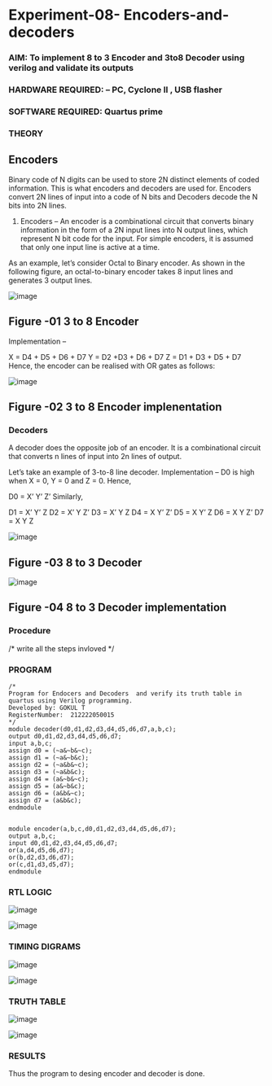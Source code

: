 # Experiment-08- Encoders-and-decoders 
### AIM: To implement 8 to 3 Encoder and  3to8 Decoder using verilog and validate its outputs
### HARDWARE REQUIRED:  – PC, Cyclone II , USB flasher
### SOFTWARE REQUIRED:   Quartus prime
### THEORY 

## Encoders
Binary code of N digits can be used to store 2N distinct elements of coded information. This is what encoders and decoders are used for. Encoders convert 2N lines of input into a code of N bits and Decoders decode the N bits into 2N lines.

1. Encoders –
An encoder is a combinational circuit that converts binary information in the form of a 2N input lines into N output lines, which represent N bit code for the input. For simple encoders, it is assumed that only one input line is active at a time.

As an example, let’s consider Octal to Binary encoder. As shown in the following figure, an octal-to-binary encoder takes 8 input lines and generates 3 output lines.

![image](https://user-images.githubusercontent.com/36288975/171543588-bc0746df-a173-4b35-989e-5fb7d385fe8a.png)
## Figure -01 3 to 8 Encoder 


Implementation –

X = D4 + D5 + D6 + D7
Y = D2 +D3 + D6 + D7
Z = D1 + D3 + D5 + D7 
Hence, the encoder can be realised with OR gates as follows:


![image](https://user-images.githubusercontent.com/36288975/171543740-68403b82-aa93-4c98-9343-f32b14885a2e.png)
## Figure -02 3 to 8 Encoder implenentation 

 ### Decoders 
A decoder does the opposite job of an encoder. It is a combinational circuit that converts n lines of input into 2n lines of output.

Let’s take an example of 3-to-8 line decoder.
Implementation –
D0 is high when X = 0, Y = 0 and Z = 0. Hence,

D0 = X’ Y’ Z’ 
Similarly,

D1 = X’ Y’ Z
D2 = X’ Y Z’
D3 = X’ Y Z
D4 = X Y’ Z’
D5 = X Y’ Z
D6 = X Y Z’
D7 = X Y Z 


![image](https://user-images.githubusercontent.com/36288975/171543978-ee2d0671-2846-40a1-8705-507fd6287a49.png)
## Figure -03 8 to 3 Decoder 



![image](https://user-images.githubusercontent.com/36288975/171543866-5a6eace6-8683-49d7-9c4f-a7cb30ec3035.png)
## Figure -04 8 to 3 Decoder implementation 

### Procedure
/* write all the steps invloved */



### PROGRAM 
```
/*
Program for Endocers and Decoders  and verify its truth table in quartus using Verilog programming.
Developed by: GOKUL T
RegisterNumber:  212222050015
*/
module decoder(d0,d1,d2,d3,d4,d5,d6,d7,a,b,c); 
output d0,d1,d2,d3,d4,d5,d6,d7;
input a,b,c; 
assign d0 = (~a&~b&~c);
assign d1 = (~a&~b&c); 
assign d2 = (~a&b&~c);
assign d3 = (~a&b&c); 
assign d4 = (a&~b&~c); 
assign d5 = (a&~b&c); 
assign d6 = (a&b&~c); 
assign d7 = (a&b&c);
endmodule


module encoder(a,b,c,d0,d1,d2,d3,d4,d5,d6,d7); 
output a,b,c; 
input d0,d1,d2,d3,d4,d5,d6,d7; 
or(a,d4,d5,d6,d7); 
or(b,d2,d3,d6,d7); 
or(c,d1,d3,d5,d7); 
endmodule

```


### RTL LOGIC  


![image](https://github.com/Gokul049/Experiment-08-Encoders-and-decoders-/assets/131269675/2829d3e3-c5f4-4760-9c9f-335b8b035a19)


![image](https://github.com/Gokul049/Experiment-08-Encoders-and-decoders-/assets/131269675/9a3fdadd-c0ca-4c02-8840-6ea478b02ea4)




### TIMING DIGRAMS  

![image](https://github.com/Gokul049/Experiment-08-Encoders-and-decoders-/assets/131269675/fb2616ca-8410-4b25-b8c9-98904343f06c)


![image](https://github.com/Gokul049/Experiment-08-Encoders-and-decoders-/assets/131269675/e4d18bf1-1400-494a-8abe-dfd98dcd9fe3)


### TRUTH TABLE 


![image](https://github.com/Gokul049/Experiment-08-Encoders-and-decoders-/assets/131269675/ad232f92-47f5-4af9-9182-dab892dbc1d1)


![image](https://github.com/Gokul049/Experiment-08-Encoders-and-decoders-/assets/131269675/651a1322-f5f8-435b-ae51-ae1a5fde80bb)



### RESULTS 
Thus the program to desing encoder and decoder is done.

